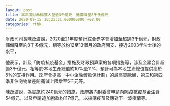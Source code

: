 ```yaml
---
layout: post
title: 本年度財赤料擴大至逾3千億元　儲備降至8千多億元
date: 2020-09-15 16:21:21.000000000 +08:00
categories: rthk
---
```


財政司司長陳茂波說，2020至21年度預計綜合赤字會增加至超過3千億元，財政儲備降至約8千多億元，相等於約12至13個月的政府開支，接近2003年沙士後的水平，

他表示，計及「防疫抗疫基金」措施及財政預算案的各項措施等，涉及金額合計超過3千億元，相等於本地生產總值約10%至11%，預計可為本地生產總值提供高於5%的支持作用。政府會提高「中小企融資擔保計劃」的最高貸款額，第三和第四季非住宅物業差餉寬減上限增至5千元等。

陳茂波說，為實施約240億元的措施，政府將向財委會申請向防疫抗疫基金注資54億元，以及申請追加撥款約117億元，以採購疫苗及應對下一波疫情等。
